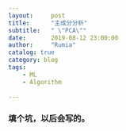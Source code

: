```yaml
---
layout:     post
title:      "主成分分析"
subtitle:   " \"PCA\""
date:       2019-08-12 23:00:00
author:     "Rumia"
catalog: true
category: blog
tags:
    - ML
    - Algorithm
	 
---
```


### 填个坑，以后会写的。



